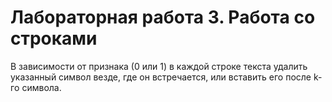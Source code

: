 # Лабораторная работа 3.  Работа со строками

В зависимости от признака (0 или 1) в каждой строке текста удалить указанный символ везде, где он встречается, или вставить его после k-гo символа.